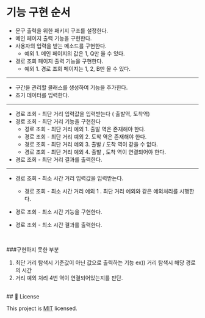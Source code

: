 # 기능 구현 순서

- 문구 출력을 위한 패키지 구조를 설정한다.
- 메인 페이지 출력 기능을 구현한다.
- 사용자의 입력을 받는 메소드를 구현한다.
    - 예외 1.  메인 페이지의 값은 1, Q만 올 수 있다.
- 경로 조회 페이지 출력 기능을 구현한다.
    - 예외 1. 경로 조회 페이지는 1, 2, B만 올 수 있다.

---

- 구간을 관리할 클래스를 생성하여 기능을 추가한다.
- 초기 데이터를 입력한다.

---

- 경로 조회 - 최단 거리 입력값을 입력받는다 ( 출발역, 도착역)
- 경로 조회 - 최단 거리 기능을 구현한다
    - 경로 조회 - 최단 거리 예외 1. 출발 역은 존재해야 한다.
    - 경로 조회 - 최단 거리 예외 2. 도착 역은 존재해야 한다.
    - 경로 조회 - 최단 거리 예외 3. 출발 / 도착 역이 같을 수 없다.
    - 경로 조회 - 최단 거리 예외 4. 출발 , 도착 역이 연결되어야 한다.
- 경로 조회 - 최단 거리 결과를 출력한다.

---

- 경로 조회 - 최소 시간 거리 입력값을 입력받는다.
    - 경로 조회 - 최소 시간 거리 예외 1 . 최단 거리 예외와 같은 예외처리를 시행한다.
- 경로 조회 - 최소 시간 기능을 구현한다.

- 경로 조회 - 최소 시간 결과를 출력한다.

<br>

###구현하지 못한 부분
1. 최단 거리 탐색시 기준값이 아닌 값으로 출력하는 기능
ex)) 거리 탐색시 해당 경로의 시간
2. 거리 예외 처리 4번 역이 연결되어있는지를 판단.

<br>
## 📝 License

This project is [MIT](https://github.com/woowacourse/java-subway-path-precourse/blob/master/LICENSE.md) licensed.
